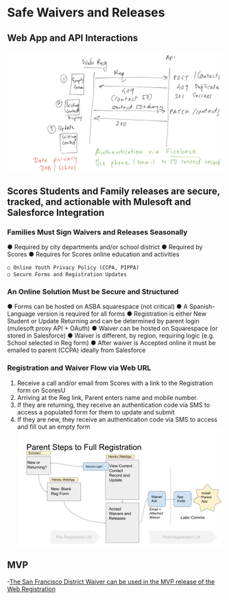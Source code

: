 # Safe Waivers and Releases
## Web App and API Interactions
![Regform_API_Interactions.png](Regform_API_Interactions.png)

## Scores Students and Family releases are secure, tracked, and actionable with Mulesoft and Salesforce Integration

### Families Must Sign Waivers and Releases Seasonally
● Required by city departments and/or school district
● Required by Scores
● Requires for Scores online education and activities

```
○ Online Youth Privacy Policy (CCPA, PIPPA)
○ Secure Forms and Registration Updates
```

### An Online Solution Must be Secure and Structured

● Forms can be hosted on ASBA squarespace (not critical)
● A Spanish-Language version is required for all forms
● Registration is either New Student or Update Returning and can be determined by parent login (mulesoft proxy API + OAuth)
● Waiver can be hosted on Squarespace (or stored in Salesforce)
● Waiver is different, by region, requiring logic (e.g. School selected in Reg form)
● After waiver is Accepted online it must be emailed to parent (CCPA) ideally from Salesforce

### Registration and Waiver Flow via Web URL

1. Receive a call and/or email from Scores with a link to the Registration form on ScoresU
2. Arriving at the Reg link, Parent enters name and mobile number.
3. If they are returning, they receive an authentication code via SMS to access a populated form for
    them to update and submit
4. If they are new, they receive an authentication code via SMS to access and fill out an empty form
![Regform_Parent_UX.png](Regform_Parent_UX.png)


## MVP
-[The San Francisco District Waiver can be used in the MVP release of the Web Registration](waiver_SF.md)
